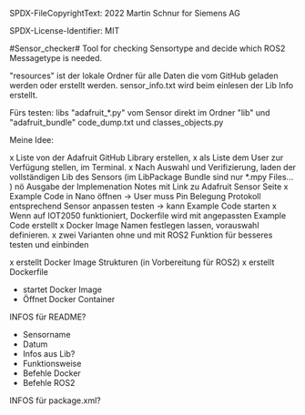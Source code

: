 SPDX-FileCopyrightText: 2022 Martin Schnur for Siemens AG

SPDX-License-Identifier: MIT


#Sensor_checker#
Tool for checking Sensortype and decide which ROS2 Messagetype is needed.

"resources" ist der lokale Ordner für alle Daten die vom GitHub geladen werden oder erstellt werden.
sensor_info.txt wird beim einlesen der Lib Info erstellt.

Fürs testen:
libs "adafruit_*.py" vom Sensor direkt im Ordner
"lib" und "adafruit_bundle"
code_dump.txt und classes_objects.py


Meine Idee:

x Liste von der Adafruit GitHub Library erstellen,
x als Liste dem User zur Verfügung stellen, im Terminal.
x Nach Auswahl und Verifizierung, laden der vollständigen Lib des Sensors (im LibPackage Bundle sind nur *.mpy Files... )
nö Ausgabe der Implemenation Notes mit Link zu Adafruit Sensor Seite
x Example Code in Nano öffnen
-> User muss Pin Belegung Protokoll entsprechend Sensor anpassen testen
-> kann Example Code starten
x Wenn auf IOT2050 funktioniert, Dockerfile wird mit angepassten Example Code erstellt
x Docker Image Namen festlegen lassen, vorauswahl definieren.
x zwei Varianten ohne und mit ROS2 Funktion für besseres testen und einbinden

x erstellt Docker Image Strukturen (in Vorbereitung für ROS2)
x erstellt Dockerfile

- startet Docker Image
- Öffnet Docker Container


INFOS für README?

- Sensorname
- Datum
- Infos aus Lib?
- Funktionsweise
- Befehle Docker
- Befehle ROS2

INFOS für package.xml?
